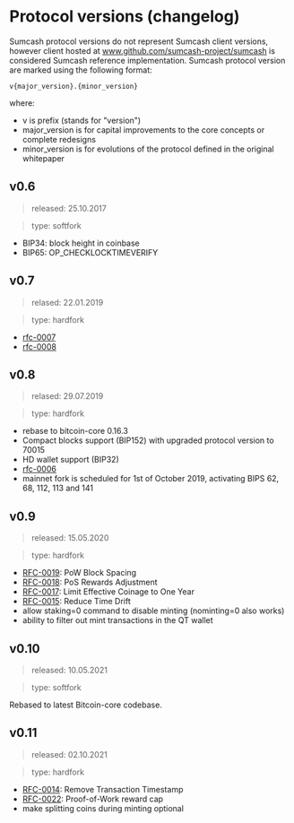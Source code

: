 # Protocol versions (changelog)

Sumcash protocol versions do not represent Sumcash client versions, however client hosted at www.github.com/sumcash-project/sumcash is considered Sumcash reference implementation.
Sumcash protocol version are marked using the following format:

`v{major_version}.{minor_version}`

where:

* v is prefix (stands for "version")
* major_version is for capital improvements to the core concepts or complete redesigns
* minor_version is for evolutions of the protocol defined in the original whitepaper

## v0.6

> released: 25.10.2017

> type: softfork

 - BIP34: block height in coinbase
 - BIP65: OP_CHECKLOCKTIMEVERIFY


## v0.7

> relased: 22.01.2019

> type: hardfork

* [rfc-0007](https://github.com/sumcash-project/rfcs/blob/master/text/0007-round-transaction-fees-up-to-0.001/0007-round-transaction-fees-up-to-0.001.md)
* [rfc-0008](https://github.com/sumcash-project/rfcs/blob/master/text/0008-increase-op-return-size-limit/0008-increase-op-return-size-limit.md)


## v0.8

> relased: 29.07.2019

> type: hardfork

* rebase to bitcoin-core 0.16.3
* Compact blocks support (BIP152) with upgraded protocol version to 70015
* HD wallet support (BIP32)
* [rfc-0006](https://github.com/sumcash-project/rfcs/blob/master/text/0006-remove-pow-block-signature/0006-remove-pow-block-signature.md)
* mainnet fork is scheduled for 1st of October 2019, activating BIPS 62, 68, 112, 113 and 141

## v0.9

> released: 15.05.2020

> type: hardfork

* [RFC-0019](https://github.com/sumcash-project/rfcs/blob/master/text/0019-pow-block-spacing/0019-pow-block-spacing.md): PoW Block Spacing
* [RFC-0018](https://github.com/sumcash-project/rfcs/blob/master/text/0018-pos-reward/0018-pos-reward.md): PoS Rewards Adjustment
* [RFC-0017](https://github.com/sumcash-project/rfcs/blob/master/text/0017-coinage-limit/0017-coinage-limit.md): Limit Effective Coinage to One Year
* [RFC-0015](https://github.com/sumcash-project/rfcs/blob/master/text/0015-time-drift/0015-time-drift.md): Reduce Time Drift
* allow staking=0 command to disable minting (nominting=0 also works)
* ability to filter out mint transactions in the QT wallet

## v0.10

> released: 10.05.2021

> type: softfork

Rebased to latest Bitcoin-core codebase.


## v0.11

> released: 02.10.2021

> type: hardfork

* [RFC-0014](https://github.com/sumcash-project/rfcs/blob/master/text/0014-transaction-timestamp/0014-transaction-timestamp.md): Remove Transaction Timestamp
* [RFC-0022](https://github.com/sumcash-project/rfcs/blob/master/text/0022-pow-reward-cap/0022-pow-reward-cap.md): Proof-of-Work reward cap
* make splitting coins during minting optional
